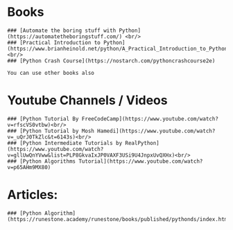 # Books
    ### [Automate the boring stuff with Python](https://automatetheboringstuff.com/) <br/>
    ### [Practical Introduction to Python](https://www.brianheinold.net/python/A_Practical_Introduction_to_Python_Programming_Heinold.pdf)<br/>
    ### [Python Crash Course](https://nostarch.com/pythoncrashcourse2e)

    You can use other books also

# Youtube Channels / Videos
    ### [Python Tutorial By FreeCodeCamp](https://www.youtube.com/watch?v=rfscVS0vtbw)<br/>
    ### [Python Tutorial by Mosh Hamedi](https://www.youtube.com/watch?v=_uQrJ0TkZlc&t=6143s)<br/>
    ### [Python Intermediate Tutorials by RealPython](https://www.youtube.com/watch?v=gllUwQnYVww&list=PLP8GkvaIxJP0VAXF3USi9U4JnpxUvQXHx)<br/>
    ### [Python Algorithms Tutorial](https://www.youtube.com/watch?v=p65AHm9MX80)


# Articles:
    ### [Python Algorithm](https://runestone.academy/runestone/books/published/pythonds/index.html)


